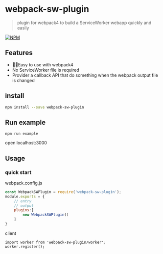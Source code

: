 # webpack-sw-plugin

> plugin for webpack4 to build a ServiceWorker webapp quickly and easily

[![NPM](https://img.shields.io/npm/v/webpack-sw-plugin.svg)](https://www.npmjs.com/package/webpack-sw-plugin) 

## Features

- Easy to use with webpack4
- No ServiceWorker file is required
- Provider a callback API that do something when the webpack output file is changed

## install

```bash
npm install --save webpack-sw-plugin
```

## Run example

```
npm run example
```

open localhost:3000


## Usage

### quick start

webpack.config.js

```jsx
const WebpackSWPlugin = require('webpack-sw-plugin');
module.exports = {
    // entry
    // output
    plugins:[
        new WebpackSWPlugin()
    ]
}
```

client

```
import worker from 'webpack-sw-plugin/worker';
worker.register();
```